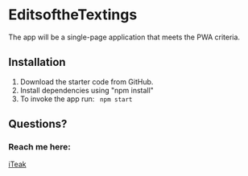 # EditsoftheTextings
The app will be a single-page application that meets the PWA criteria. 
## Installation
  1. Download the starter code from GitHub.
  2. Install dependencies using "npm install" 
  3. To invoke the app run:
  ``` npm start``` 
 ## Questions?
  ### Reach me here: 
  [iTeak](https://github.com/iTeak) 